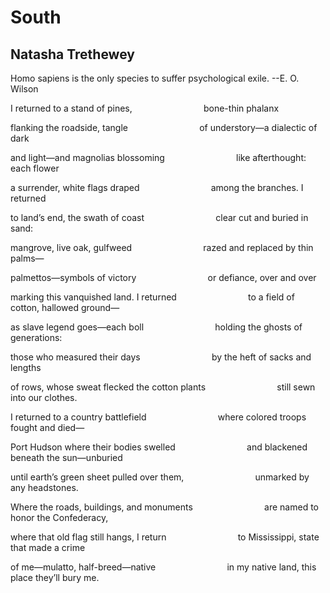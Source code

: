 # South
## Natasha Trethewey
Homo sapiens is the only species
to suffer psychological exile.
        --E. O. Wilson

I returned to a stand of pines,
                            bone-thin phalanx

flanking the roadside, tangle
                            of understory—a dialectic of dark

and light—and magnolias blossoming
                            like afterthought: each flower

a surrender, white flags draped
                            among the branches. I returned

to land’s end, the swath of coast
                            clear cut and buried in sand:

mangrove, live oak, gulfweed
                            razed and replaced by thin palms—

palmettos—symbols of victory
                            or defiance, over and over

marking this vanquished land. I returned
                            to a field of cotton, hallowed ground—

as slave legend goes—each boll
                            holding the ghosts of generations:

those who measured their days
                            by the heft of sacks and lengths

of rows, whose sweat flecked the cotton plants
                            still sewn into our clothes.

I returned to a country battlefield
                            where colored troops fought and died—

Port Hudson where their bodies swelled
                            and blackened beneath the sun—unburied

until earth’s green sheet pulled over them,
                            unmarked by any headstones.

Where the roads, buildings, and monuments
                            are named to honor the Confederacy,

where that old flag still hangs, I return
                            to Mississippi, state that made a crime

of me—mulatto, half-breed—native
                            in my native land, this place they’ll bury me.
